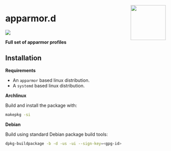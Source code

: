 [<img src="https://gitlab.com/uploads/-/system/project/avatar/25600351/logo.png" align="right" height="110"/>][project]

# apparmor.d

[![][build]][project]

**Full set of apparmor profiles**

## Installation

**Requirements**
* An `apparmor` based linux distribution.
* A `systemd` based linux distribution.

**Archlinux**

Build and install the package with:
```sh
makepkg -si
```

**Debian**

Build using standard Debian package build tools:
```sh
dpkg-buildpackage -b -d -us -ui --sign-key=<gpg-id>
```

[project]: https://gitlab.com/archlex/hardening/apparmor.d
[build]: https://gitlab.com/archlex/hardening/apparmor.d/badges/master/pipeline.svg?style=flat-square
